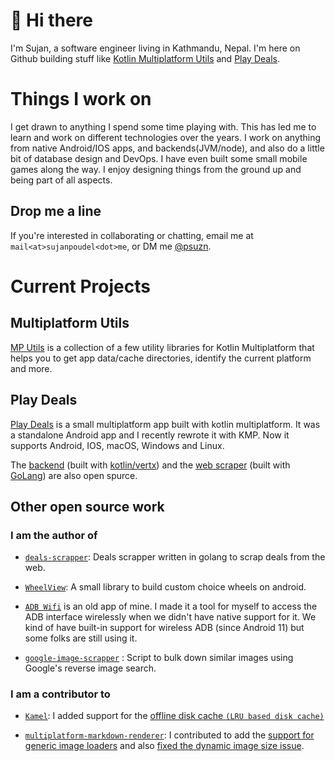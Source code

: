 # 👋 Hi there

I'm Sujan, a software engineer living in Kathmandu, Nepal. I'm here on Github building stuff like [Kotlin Multiplatform Utils](https://github.com/psuzn/mp-utils) and [Play Deals](https://github.com/psuzn/play-deals). 


# Things I work on
I get drawn to anything I spend some time playing with. This has led me to learn and work on different technologies over the years. I work on anything from native Android/IOS apps, and backends(JVM/node), and also do a little bit of database design and DevOps. I have even built some small mobile games along the way. I enjoy designing things from the ground up and being part of all aspects. 

## Drop me a line

If you're interested in collaborating or chatting, email me at `mail<at>sujanpoudel<dot>me`, or DM me [@psuzn](twitter.com/psuzn).

# Current Projects

## Multiplatform Utils 

[MP Utils](https://github.com/psuzn/mp-utils) is a collection of a few utility libraries for Kotlin Multiplatform that helps you to get app data/cache directories, identify the current platform and more. 

## Play Deals

[Play Deals](https://github.com/psuzn/play-deals) is a small multiplatform app built with kotlin multiplatform. It was a standalone Android app and I recently rewrote it with KMP. Now it supports Android, IOS, macOS, Windows and Linux. 

The [backend](https://github.com/psuzn/play-deals-backend) (built with [kotlin/vertx](https://vertx.io/)) and the [web scraper](https://github.com/psuzn/deals-scrapper) (built with [GoLang](https://go.dev/)) are also open spurce. 


## Other open source work

### I am the author of

-  [`deals-scrapper`](https://github.com/psuzn/deals-scrapper): Deals scrapper written in golang to scrap deals from the web.

-  [`WheelView`](https://github.com/psuzn/WheelView): A small library to build custom choice wheels on android.

- [`ADB Wifi`](https://github.com/psuzn/ADB-WiFi) is an old app of mine. I made it a tool for myself to access the ADB interface wirelessly when we didn't have native support for it. We kind of have built-in support for wireless ADB (since Android 11) but some folks are still using it. 

- [`google-image-scrapper`](https://github.com/psuzn/google-image-scrapper) : Script to bulk down similar images using Google's reverse image search. 

### I am a contributor to

-   [`Kamel`](https://github.com/psuzn/Kamel): I added support for the [offline disk cache `(LRU based disk cache)`](https://github.com/Kamel-Media/Kamel/pull/61)

-   [`multiplatform-markdown-renderer`](https://github.com/mikepenz/multiplatform-markdown-renderer): I contributed to add the [support for generic image loaders](https://github.com/mikepenz/multiplatform-markdown-renderer/pull/72) and also [fixed the dynamic image size issue](https://github.com/mikepenz/multiplatform-markdown-renderer/pull/72).
